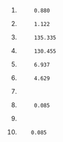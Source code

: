 1)			0.880
2)			1.122
3)			135.335
4)			130.455
5)			6.937
6)			4.629
7)			
8)			0.085
9)			 
10)			0.085